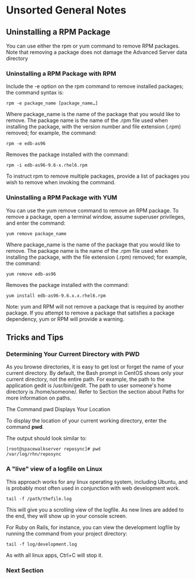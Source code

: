 # Unsorted General Notes

## Uninstalling a RPM Package

You can use either the rpm or yum command to remove RPM packages. Note that removing a package does not damage the Advanced Server data directory

### Uninstalling a RPM Package with RPM

Include the -e option on the rpm command to remove installed packages; the command syntax is:

```shell
rpm -e package_name [package_name…]
```

Where package_name is the name of the package that you would like to remove. The package name is the name of the .rpm file used when installing the package, with the version number and file extension (.rpm) removed; for example, the command:

```shell
rpm -e edb-as96
```

Removes the package installed with the command:

```shell
rpm -i edb-as96-9.6-x.rhel6.rpm
```

To instruct rpm to remove multiple packages, provide a list of packages you wish to remove when invoking the command.

### Uninstalling a RPM Package with YUM

You can use the yum remove command to remove an RPM package. To remove a package, open a terminal window, assume superuser privileges, and enter the command:

```shell
yum remove package_name
```

Where package_name is the name of the package that you would like to remove. The package name is the name of the .rpm file used when installing the package, with the file extension (.rpm) removed; for example, the command:

```shell
yum remove edb-as96
```

Removes the package installed with the command:

```shell
yum install edb-as96-9.6.x.x.rhel6.rpm
```

Note: yum and RPM will not remove a package that is required by another package. If you attempt to remove a package that satisfies a package dependency, yum or RPM will provide a warning.

## Tricks and Tips

### Determining Your Current Directory with PWD

As you browse directories, it is easy to get lost or forget the name of your current directory. By default, the Bash prompt in CentOS shows only your current directory, not the entire path. For example, the path to the application gedit is /usr/bin/gedit. The path to user someone's home directory is /home/someone/. Refer to Section the section about Paths for more information on paths.

The Command pwd Displays Your Location

To display the location of your current working directory, enter the command **pwd**.

The output should look similar to:

```shell
[root@spacewalkserver reposync]# pwd
/var/log/rhn/reposync
```

### A "live" view of a logfile on Linux

This approach works for any linux operating system, including Ubuntu, and is probably most often used in conjunction with web development work.

```shell
tail -f /path/thefile.log
```

This will give you a scrolling view of the logfile. As new lines are added to the end, they will show up in your console screen.

For Ruby on Rails, for instance, you can view the development logfile by running the command from your project directory:

```shell
tail -f log/development.log
```

As with all linux apps, Ctrl+C will stop it.

### Next Section
